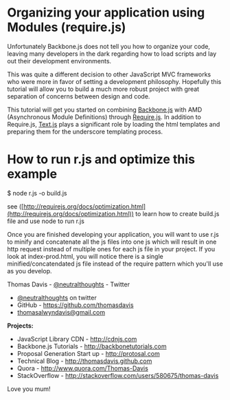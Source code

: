 # Organizing your application using Modules (require.js)

Unfortunately Backbone.js does not tell you how to organize your code, leaving many developers in the dark regarding how to load scripts and lay out their development environments.

This was quite a different decision to other JavaScript MVC frameworks who were more in favor of setting a development philosophy. Hopefully this tutorial will allow you to build a much more robust project with great separation of concerns between design and code.

This tutorial will get you started on combining <a href="http://backbonejs.org/" target="_blank">Backbone.js</a> with AMD (Asynchronous Module Definitions) through <a href="http://requirejs.org/" target="_blank">Require.js</a>. In addition to Require.js,  <a href="https://github.com/requirejs/text">Text.js</a> plays a significant role by loading the html templates and preparing them for the underscore templating process.   

# How to run r.js and optimize this example

$ node r.js -o build.js

see ([http://requirejs.org/docs/optimization.html](http://requirejs.org/docs/optimization.html)) to learn how to create build.js file and use node to run r.js

Once you are finished developing your application, you will want to use r.js to minify and concatenate all the js files into one js which will result in one http request instead of multiple ones for each js file in your project. If you look at index-prod.html, you will notice there is a single minified/concatendated js file instead of the require pattern which you'll use as you develop. 

Thomas Davis - [@neutralthoughts](http://twitter.com/neutralthoughts) - Twitter

*   [@neutralthoughts](http://twitter.com/neutralthoughts) on twitter
*   GitHub - https://github.com/thomasdavis
*   thomasalwyndavis@gmail.com

**Projects:**

*   JavaScript Library CDN - http://cdnjs.com
*   Backbone.js Tutorials - http://backbonetutorials.com
*   Proposal Generation Start up - http://protosal.com
*   Technical Blog - http://thomasdavis.github.com
*   Quora - http://www.quora.com/Thomas-Davis
*   StackOverflow - http://stackoverflow.com/users/580675/thomas-davis

Love you mum!
<img alt="Clicky" width="1" height="1" src="//in.getclicky.com/66606907ns.gif" />